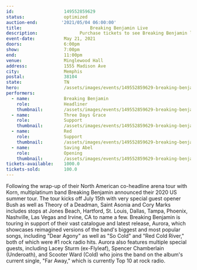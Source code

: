 ```yaml
---
id:                   149552859629
status:               optimized
auction-end:         '2021/05/04 06:00:00'
title:						    Breaking Benjamin Live
description:			    Purchase tickets to see Breaking Benjamin live in Memphis on May 21, 2021.
event-date:           May 21, 2021
doors:                6:00pm
show:                 7:00pm
end:                  11:00pm
venue:                Minglewood Hall
address:              1555 Madison Ave
city:                 Memphis
postal:               38104
state:                TN
hero:                 /assets/images/events/149552859629-breaking-benjamin/breaking-benjamin-hero.jpeg
performers: 
  - name:             Breaking Benjamin
    role:             Headliner
    thumbnail:        /assets/images/events/149552859629-breaking-benjamin/breaking-benjamin.jpeg
  - name:             Three Days Grace
    role:             Support
    thumbnail:        /assets/images/events/149552859629-breaking-benjamin/three-days-grace.jpg
  - name:             Red
    role:             Support
    thumbnail:        /assets/images/events/149552859629-breaking-benjamin/red.jpg
  - name:             Saving Abel
    role:             Opening
    thumbnail:        /assets/images/events/149552859629-breaking-benjamin/saving-abel.jpg
tickets-available:    1000.0
tickets-sold:         100.0
---
```


Following the wrap-up of their North American co-headline arena tour with Korn, multiplatinum band Breaking Benjamin announced their 2020 US summer tour. The tour kicks off July 15th with very special guest opener Bush as well as Theory of a Deadman, Saint Asonia and Cory Marks includes stops at Jones Beach, Hartford, St. Louis, Dallas, Tampa, Phoenix, Nashville, Las Vegas and Irvine, CA to name a few. Breaking Benjamin is touring in support of their vast catalogue and latest release, Aurora, which showcases reimagined versions of the band's biggest and most popular songs, including "Dear Agony" as well as "So Cold" and "Red Cold River," both of which were #1 rock radio hits. Aurora also features multiple special guests, including Lacey Sturm (ex-Flyleaf), Spencer Chamberlain (Underoath), and Scooter Ward (Cold) who joins the band on the album's current single, "Far Away," which is currently Top 10 at rock radio.
